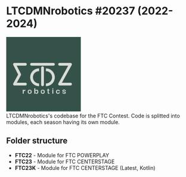 # LTCDMNrobotics #20237 (2022-2024)
<img p src="./.github/logo.png" alt="drawing" width="200"/>
<br/>
LTCDMNrobotics's codebase for the FTC Contest. Code is splitted into modules, each season having its own module. 

## Folder structure
- **FTC22**  - Module for FTC POWERPLAY
- **FTC23**  - Module for FTC CENTERSTAGE
- **FTC23K** - Module for FTC CENTERSTAGE (Latest, Kotlin)